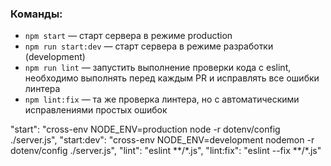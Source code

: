 ### Команды:

- `npm start` &mdash; старт сервера в режиме production
- `npm run start:dev` &mdash; старт сервера в режиме разработки (development)
- `npm run lint` &mdash; запустить выполнение проверки кода с eslint, необходимо выполнять перед каждым PR и исправлять все ошибки линтера
- `npm lint:fix` &mdash; та же проверка линтера, но с автоматическими исправлениями простых ошибок

"start": "cross-env NODE_ENV=production node -r dotenv/config ./server.js",
"start:dev": "cross-env NODE_ENV=development nodemon -r dotenv/config ./server.js",
"lint": "eslint **/\*.js",
"lint:fix": "eslint --fix **/\*.js"
